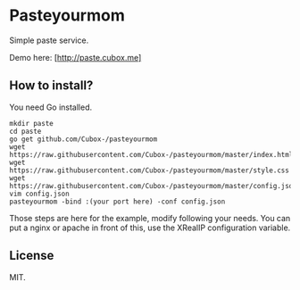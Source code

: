 # Pasteyourmom
Simple paste service.

Demo here: [http://paste.cubox.me]

## How to install?
You need Go installed.

```
mkdir paste
cd paste
go get github.com/Cubox-/pasteyourmom
wget https://raw.githubusercontent.com/Cubox-/pasteyourmom/master/index.html
wget https://raw.githubusercontent.com/Cubox-/pasteyourmom/master/style.css
wget https://raw.githubusercontent.com/Cubox-/pasteyourmom/master/config.json
vim config.json
pasteyourmom -bind :(your port here) -conf config.json
```
Those steps are here for the example, modify following your needs. You can put a nginx or apache in front of this, use the XRealIP configuration variable.

## License
MIT.
